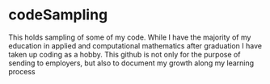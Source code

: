 # codeSampling
This holds sampling of some of my code. 
While I have the majority of my education in 
applied and computational mathematics after graduation
I have taken up coding as a hobby. This github is not only for the 
purpose of sending to employers, but also to document my growth along my learning process
